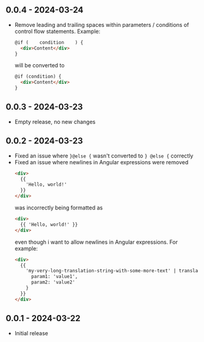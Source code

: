## 0.0.4 - 2024-03-24

- Remove leading and trailing spaces within parameters / conditions of control flow statements.
  Example:
  ```html
  @if (    condition    ) {
    <div>Content</div>
  }
  ```
  will be converted to
  ```html
  @if (condition) {
    <div>Content</div>
  }
  ```

## 0.0.3 - 2024-03-23

- Empty release, no new changes

## 0.0.2 - 2024-03-23

- Fixed an issue where `}@else {` wasn't converted to `} @else {` correctly
- Fixed an issue where newlines in Angular expressions were removed
  ```html
  <div>
    {{
      'Hello, world!'
    }}
  </div>
  ```
  was incorrectly being formatted as
  ```html
  <div>
    {{ 'Hello, world!' }}
  </div>
  ```
  even though i want to allow newlines in Angular expressions. For example:
  ```html
  <div>
    {{
      'my-very-long-translation-string-with-some-more-text' | translate: {
        param1: 'value1',
        param2: 'value2'
      }
    }}
  </div>
  ```

## 0.0.1 - 2024-03-22

- Initial release
